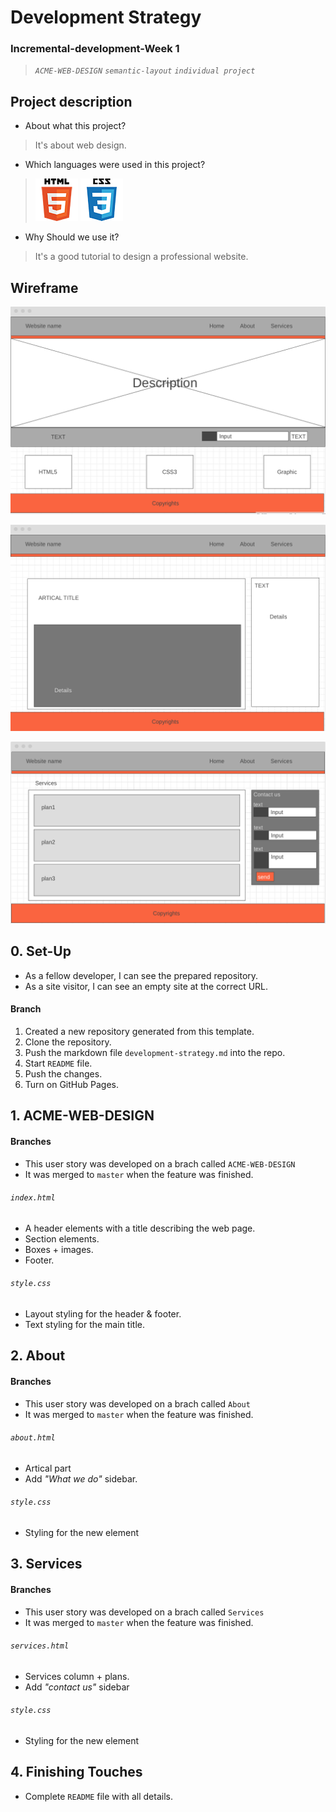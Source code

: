 # Development Strategy
### Incremental-development-Week 1
> _`ACME-WEB-DESIGN` `semantic-layout` `individual project`_

## Project description
* About what this project?
>It's about web design.

* Which languages were used in this project?
>![HTML5](./img/html5-icon.png) ![css3](./img/css3-icon.png) 

* Why Should we use it?
>It's a good tutorial to design a professional website.

## Wireframe
![wareframe-01](./img/wf-01.png)

![wareframe-02](./img/wf-02.png)

![wareframe-03](./img/wf-03.png)

## 0. Set-Up
- As a fellow developer, I can see the prepared repository.
- As a site visitor, I can see an empty site at the correct URL.

#### Branch
1. Created a new repository generated from this template.
2. Clone the repository.
3. Push the markdown file `development-strategy.md` into the repo.
4. Start `README` file.
5. Push the changes.
6. Turn on GitHub Pages.

## 1. ACME-WEB-DESIGN

#### Branches
- This user story was developed on a brach called `ACME-WEB-DESIGN`
- It was merged to `master` when the feature was finished.

###### `index.html`
* A header elements with a title describing the web page.
* Section elements.
* Boxes + images.
* Footer.


###### `style.css`
* Layout styling for the header & footer.
* Text styling for the main title.

## 2. About

#### Branches
- This user story was developed on a brach called `About`
- It was merged to `master` when the feature was finished.

###### `about.html`
* Artical part
* Add _"What we do"_ sidebar.

###### `style.css`
* Styling for the new element

## 3. Services

#### Branches
- This user story was developed on a brach called `Services`
- It was merged to `master` when the feature was finished.

###### `services.html`
* Services column + plans.
* Add _"contact us"_ sidebar


###### `style.css`
* Styling for the new element

## 4. Finishing Touches
- Complete `README` file with all details. 